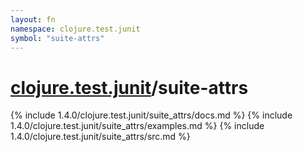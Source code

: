 ```yaml
---
layout: fn
namespace: clojure.test.junit
symbol: "suite-attrs"
---
```


# [clojure.test.junit](../)/suite-attrs

{% include 1.4.0/clojure.test.junit/suite_attrs/docs.md %}
{% include 1.4.0/clojure.test.junit/suite_attrs/examples.md %}
{% include 1.4.0/clojure.test.junit/suite_attrs/src.md %}

